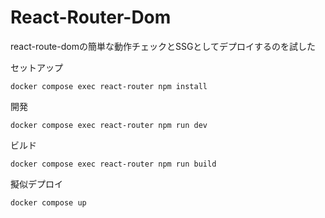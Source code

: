# React-Router-Dom

react-route-domの簡単な動作チェックとSSGとしてデプロイするのを試した

セットアップ
```
docker compose exec react-router npm install
```

開発
```
docker compose exec react-router npm run dev
```

ビルド
```
docker compose exec react-router npm run build
```

擬似デプロイ
```
docker compose up
```
